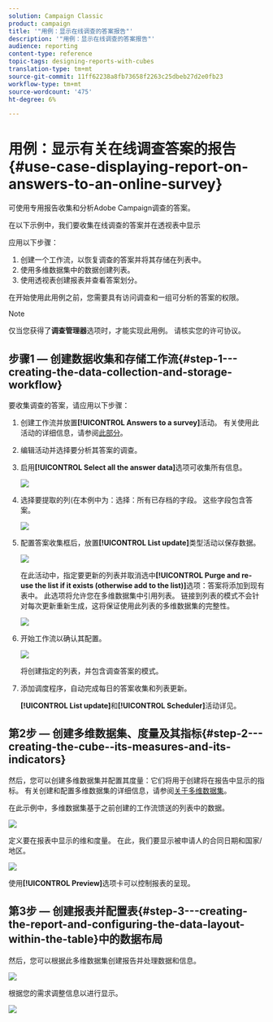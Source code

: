 ```yaml
---
solution: Campaign Classic
product: campaign
title: '"用例：显示在线调查的答案报告"'
description: '"用例：显示在线调查的答案报告"'
audience: reporting
content-type: reference
topic-tags: designing-reports-with-cubes
translation-type: tm+mt
source-git-commit: 11ff62238a8fb73658f2263c25dbeb27d2e0fb23
workflow-type: tm+mt
source-wordcount: '475'
ht-degree: 6%

---
```



# 用例：显示有关在线调查答案的报告{#use-case-displaying-report-on-answers-to-an-online-survey}

可使用专用报告收集和分析Adobe Campaign调查的答案。

在以下示例中，我们要收集在线调查的答案并在透视表中显示

应用以下步骤：

1. 创建一个工作流，以恢复调查的答案并将其存储在列表中。
1. 使用多维数据集中的数据创建列表。
1. 使用透视表创建报表并查看答案划分。

在开始使用此用例之前，您需要具有访问调查和一组可分析的答案的权限。

>[!NOTE]
>
>仅当您获得了&#x200B;**调查管理器**&#x200B;选项时，才能实现此用例。 请核实您的许可协议。

## 步骤1 — 创建数据收集和存储工作流{#step-1---creating-the-data-collection-and-storage-workflow}

要收集调查的答案，请应用以下步骤：

1. 创建工作流并放置&#x200B;**[!UICONTROL Answers to a survey]**&#x200B;活动。 有关使用此活动的详细信息，请参阅[此部分](../../web/using/publish--track-and-use-collected-data.md#using-the-collected-data)。
1. 编辑活动并选择要分析其答案的调查。
1. 启用&#x200B;**[!UICONTROL Select all the answer data]**&#x200B;选项可收集所有信息。

   ![](assets/reporting_usecase_1_01.png)

1. 选择要提取的列(在本例中为：选择：所有已存档的字段。 这些字段包含答案。

   ![](assets/reporting_usecase_1_02.png)

1. 配置答案收集框后，放置&#x200B;**[!UICONTROL List update]**&#x200B;类型活动以保存数据。

   ![](assets/reporting_usecase_1_04.png)

   在此活动中，指定要更新的列表并取消选中&#x200B;**[!UICONTROL Purge and re-use the list if it exists (otherwise add to the list)]**&#x200B;选项：答案将添加到现有表中。 此选项将允许您在多维数据集中引用列表。 链接到列表的模式不会针对每次更新重新生成，这将保证使用此列表的多维数据集的完整性。

   ![](assets/reporting_usecase_1_03.png)

1. 开始工作流以确认其配置。

   ![](assets/reporting_usecase_1_05.png)

   将创建指定的列表，并包含调查答案的模式。

1. 添加调度程序，自动完成每日的答案收集和列表更新。

   **[!UICONTROL List update]**&#x200B;和&#x200B;**[!UICONTROL Scheduler]**&#x200B;活动详见。

## 第2步 — 创建多维数据集、度量及其指标{#step-2---creating-the-cube--its-measures-and-its-indicators}

然后，您可以创建多维数据集并配置其度量：它们将用于创建将在报告中显示的指标。 有关创建和配置多维数据集的详细信息，请参阅[关于多维数据集](../../reporting/using/about-cubes.md)。

在此示例中，多维数据集基于之前创建的工作流馈送的列表中的数据。

![](assets/reporting_usecase_2_01.png)

定义要在报表中显示的维和度量。 在此，我们要显示被申请人的合同日期和国家/地区。

![](assets/reporting_usecase_2_02.png)

使用&#x200B;**[!UICONTROL Preview]**&#x200B;选项卡可以控制报表的呈现。

## 第3步 — 创建报表并配置表{#step-3---creating-the-report-and-configuring-the-data-layout-within-the-table}中的数据布局

然后，您可以根据此多维数据集创建报告并处理数据和信息。

![](assets/reporting_usecase_3_01.png)

根据您的需求调整信息以进行显示。

![](assets/reporting_usecase_3_02.png)

